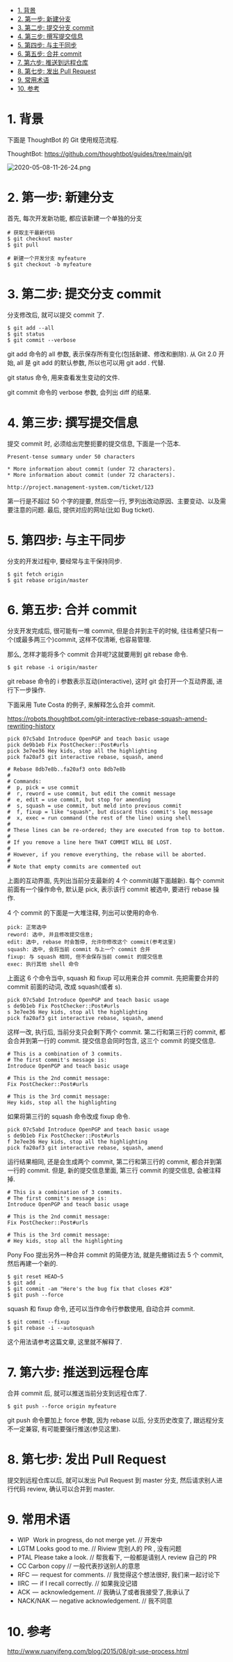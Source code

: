 
<!-- @import "[TOC]" {cmd="toc" depthFrom=1 depthTo=6 orderedList=false} -->

<!-- code_chunk_output -->

- [1. 背景](#1-背景)
- [2. 第一步: 新建分支](#2-第一步-新建分支)
- [3. 第二步: 提交分支 commit](#3-第二步-提交分支-commit)
- [4. 第三步: 撰写提交信息](#4-第三步-撰写提交信息)
- [5. 第四步: 与主干同步](#5-第四步-与主干同步)
- [6. 第五步: 合并 commit](#6-第五步-合并-commit)
- [7. 第六步: 推送到远程仓库](#7-第六步-推送到远程仓库)
- [8. 第七步: 发出 Pull Request](#8-第七步-发出-pull-request)
- [9. 常用术语](#9-常用术语)
- [10. 参考](#10-参考)

<!-- /code_chunk_output -->


# 1. 背景

下面是 ThoughtBot 的 Git 使用规范流程.

ThoughtBot: https://github.com/thoughtbot/guides/tree/main/git

![2020-05-08-11-26-24.png](./images/2020-05-08-11-26-24.png)

# 2. 第一步: 新建分支

首先, 每次开发新功能, 都应该新建一个单独的分支

```
# 获取主干最新代码
$ git checkout master
$ git pull

# 新建一个开发分支 myfeature
$ git checkout -b myfeature
```

# 3. 第二步: 提交分支 commit

分支修改后, 就可以提交 commit 了.

```
$ git add --all
$ git status
$ git commit --verbose
```

git add 命令的 all 参数, 表示保存所有变化(包括新建、修改和删除). 从 Git 2.0 开始, all 是 git add 的默认参数, 所以也可以用 git add . 代替.

git status 命令, 用来查看发生变动的文件.

git commit 命令的 verbose 参数, 会列出 diff 的结果.

# 4. 第三步: 撰写提交信息

提交 commit 时, 必须给出完整扼要的提交信息, 下面是一个范本.

```
Present-tense summary under 50 characters

* More information about commit (under 72 characters).
* More information about commit (under 72 characters).

http://project.management-system.com/ticket/123
```

第一行是不超过 50 个字的提要, 然后空一行, 罗列出改动原因、主要变动、以及需要注意的问题. 最后, 提供对应的网址(比如 Bug ticket).

# 5. 第四步: 与主干同步

分支的开发过程中, 要经常与主干保持同步.

```
$ git fetch origin
$ git rebase origin/master
```

# 6. 第五步: 合并 commit

分支开发完成后, 很可能有一堆 commit, 但是合并到主干的时候, 往往希望只有一个(或最多两三个)commit, 这样不仅清晰, 也容易管理.

那么, 怎样才能将多个 commit 合并呢?这就要用到 git rebase 命令.

```
$ git rebase -i origin/master
```

git rebase 命令的 i 参数表示互动(interactive), 这时 git 会打开一个互动界面, 进行下一步操作.

下面采用 Tute Costa 的例子, 来解释怎么合并 commit.

https://robots.thoughtbot.com/git-interactive-rebase-squash-amend-rewriting-history

```
pick 07c5abd Introduce OpenPGP and teach basic usage
pick de9b1eb Fix PostChecker::Post#urls
pick 3e7ee36 Hey kids, stop all the highlighting
pick fa20af3 git interactive rebase, squash, amend

# Rebase 8db7e8b..fa20af3 onto 8db7e8b
#
# Commands:
#  p, pick = use commit
#  r, reword = use commit, but edit the commit message
#  e, edit = use commit, but stop for amending
#  s, squash = use commit, but meld into previous commit
#  f, fixup = like "squash", but discard this commit's log message
#  x, exec = run command (the rest of the line) using shell
#
# These lines can be re-ordered; they are executed from top to bottom.
#
# If you remove a line here THAT COMMIT WILL BE LOST.
#
# However, if you remove everything, the rebase will be aborted.
#
# Note that empty commits are commented out
```

上面的互动界面, 先列出当前分支最新的 4 个 commit(越下面越新). 每个 commit 前面有一个操作命令, 默认是 pick, 表示该行 commit 被选中, 要进行 rebase 操作.

4 个 commit 的下面是一大堆注释, 列出可以使用的命令.

```
pick: 正常选中
reword: 选中, 并且修改提交信息;
edit: 选中, rebase 时会暂停, 允许你修改这个 commit(参考这里)
squash: 选中, 会将当前 commit 与上一个 commit 合并
fixup: 与 squash 相同, 但不会保存当前 commit 的提交信息
exec: 执行其他 shell 命令
```

上面这 6 个命令当中, squash 和 fixup 可以用来合并 commit. 先把需要合并的 commit 前面的动词, 改成 squash(或者 s).

```
pick 07c5abd Introduce OpenPGP and teach basic usage
s de9b1eb Fix PostChecker::Post#urls
s 3e7ee36 Hey kids, stop all the highlighting
pick fa20af3 git interactive rebase, squash, amend
```

这样一改, 执行后, 当前分支只会剩下两个 commit. 第二行和第三行的 commit, 都会合并到第一行的 commit. 提交信息会同时包含, 这三个 commit 的提交信息.

```
# This is a combination of 3 commits.
# The first commit's message is:
Introduce OpenPGP and teach basic usage

# This is the 2nd commit message:
Fix PostChecker::Post#urls

# This is the 3rd commit message:
Hey kids, stop all the highlighting
```

如果将第三行的 squash 命令改成 fixup 命令.

```
pick 07c5abd Introduce OpenPGP and teach basic usage
s de9b1eb Fix PostChecker::Post#urls
f 3e7ee36 Hey kids, stop all the highlighting
pick fa20af3 git interactive rebase, squash, amend
```

运行结果相同, 还是会生成两个 commit, 第二行和第三行的 commit, 都合并到第一行的 commit. 但是, 新的提交信息里面, 第三行 commit 的提交信息, 会被注释掉.

```
# This is a combination of 3 commits.
# The first commit's message is:
Introduce OpenPGP and teach basic usage

# This is the 2nd commit message:
Fix PostChecker::Post#urls

# This is the 3rd commit message:
# Hey kids, stop all the highlighting
```

Pony Foo 提出另外一种合并 commit 的简便方法, 就是先撤销过去 5 个 commit, 然后再建一个新的.

```
$ git reset HEAD~5
$ git add .
$ git commit -am "Here's the bug fix that closes #28"
$ git push --force
```

squash 和 fixup 命令, 还可以当作命令行参数使用, 自动合并 commit.

```
$ git commit --fixup
$ git rebase -i --autosquash
```

这个用法请参考这篇文章, 这里就不解释了.

# 7. 第六步: 推送到远程仓库

合并 commit 后, 就可以推送当前分支到远程仓库了.

```
$ git push --force origin myfeature
```

git push 命令要加上 force 参数, 因为 rebase 以后, 分支历史改变了, 跟远程分支不一定兼容, 有可能要强行推送(参见这里).

# 8. 第七步: 发出 Pull Request

提交到远程仓库以后, 就可以发出 Pull Request 到 master 分支, 然后请求别人进行代码 review, 确认可以合并到 master.

# 9. 常用术语

* WIP   Work in progress, do not merge yet. // 开发中
* LGTM Looks good to me. // Riview 完别人的 PR , 没有问题
* PTAL Please take a look. // 帮我看下, 一般都是请别人 review 自己的 PR
* CC Carbon copy // 一般代表抄送别人的意思
* RFC  —  request for comments. // 我觉得这个想法很好, 我们来一起讨论下
* IIRC  —  if I recall correctly. // 如果我没记错
* ACK  —  acknowledgement. // 我确认了或者我接受了,我承认了
* NACK/NAK — negative acknowledgement. // 我不同意

# 10. 参考

http://www.ruanyifeng.com/blog/2015/08/git-use-process.html